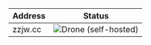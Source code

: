 
| Address | Status |
| --- | --- |
| zzjw.cc | ![Drone (self-hosted)](https://img.shields.io/drone/build/blackredscarf/blackredscarf.github.io?server=https%3A%2F%2Fdrone.zzjw.cc) | 